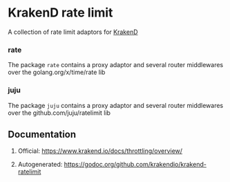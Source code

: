 # KrakenD rate limit

A collection of rate limit adaptors for [KrakenD](https://github.com/devopsfaith/krakend-ce)

### rate

The package `rate` contains a proxy adaptor and several router middlewares over the golang.org/x/time/rate lib

### juju

The package `juju` contains a proxy adaptor and several router middlewares over the github.com/juju/ratelimit lib

## Documentation

1. Official: https://www.krakend.io/docs/throttling/overview/

2. Autogenerated: https://godoc.org/github.com/krakendio/krakend-ratelimit